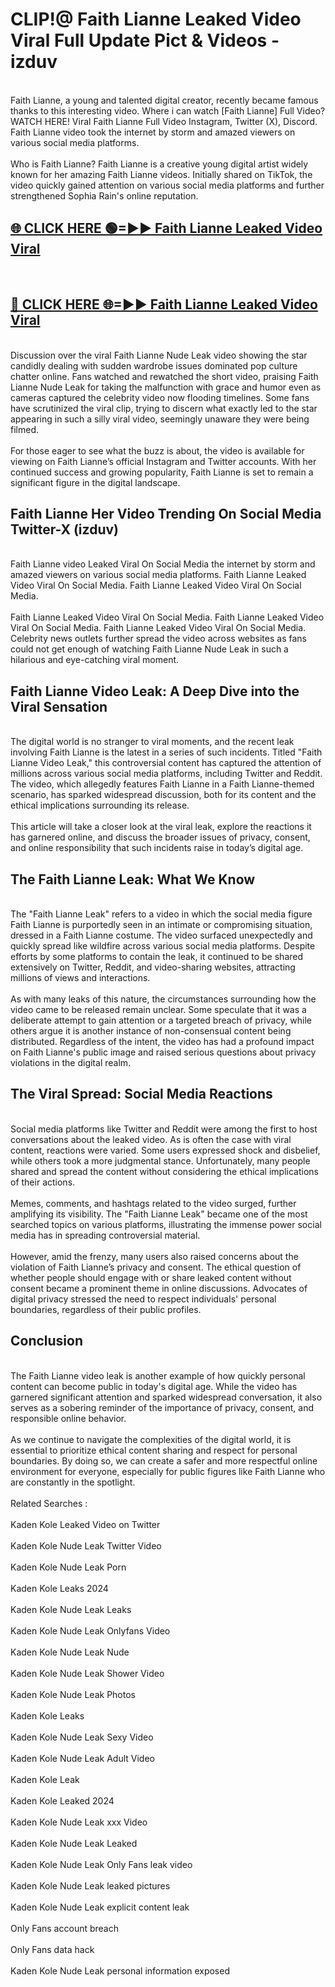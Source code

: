 # CLIP!@ Faith Lianne Leaked Video Viral Full Update Pict & Videos - izduv
<br>
Faith Lianne, a young and talented digital creator, recently became famous thanks to this interesting video. Where i can watch [Faith Lianne] Full Video? WATCH HERE! Viral Faith Lianne Full Video Instagram, Twitter (X), Discord. Faith Lianne video took the internet by storm and amazed viewers on various social media platforms.
<br><br>
Who is Faith Lianne? Faith Lianne is a creative young digital artist widely known for her amazing Faith Lianne videos. Initially shared on TikTok, the video quickly gained attention on various social media platforms and further strengthened Sophia Rain's online reputation.
<br>
<h2><a href="https://bestclip.site?title=Faith_Lianne">🌐 CLICK HERE 🟢=►► Faith Lianne Leaked Video Viral</a></h2>
<br>
<h2><a href="https://bestclip.site?title=Faith_Lianne">🔴 CLICK HERE 🌐=►► Faith Lianne Leaked Video Viral</a></h2>
<br>
Discussion over the viral Faith Lianne Nude Leak video showing the star candidly dealing with sudden wardrobe issues dominated pop culture chatter online. Fans watched and rewatched the short video, praising Faith Lianne Nude Leak for taking the malfunction with grace and humor even as cameras captured the celebrity video now flooding timelines. Some fans have scrutinized the viral clip, trying to discern what exactly led to the star appearing in such a silly viral video, seemingly unaware they were being filmed.
<br><br>
For those eager to see what the buzz is about, the video is available for viewing on Faith Lianne’s official Instagram and Twitter accounts. With her continued success and growing popularity, Faith Lianne is set to remain a significant figure in the digital landscape.
<br>
<h2>Faith Lianne Her Video Trending On Social Media Twitter-X (izduv)</h2>
<br>
Faith Lianne video Leaked Viral On Social Media the internet by storm and amazed viewers on various social media platforms. Faith Lianne Leaked Video Viral On Social Media. Faith Lianne Leaked Video Viral On Social Media.
<br><br>
Faith Lianne Leaked Video Viral On Social Media. Faith Lianne Leaked Video Viral On Social Media. Faith Lianne Leaked Video Viral On Social Media. Celebrity news outlets further spread the video across websites as fans could not get enough of watching Faith Lianne Nude Leak in such a hilarious and eye-catching viral moment.
<br>
<h2>Faith Lianne Video Leak: A Deep Dive into the Viral Sensation</h2>
<br>
The digital world is no stranger to viral moments, and the recent leak involving Faith Lianne is the latest in a series of such incidents. Titled "Faith Lianne Video Leak," this controversial content has captured the attention of millions across various social media platforms, including Twitter and Reddit. The video, which allegedly features Faith Lianne in a Faith Lianne-themed scenario, has sparked widespread discussion, both for its content and the ethical implications surrounding its release.
<br><br>
This article will take a closer look at the viral leak, explore the reactions it has garnered online, and discuss the broader issues of privacy, consent, and online responsibility that such incidents raise in today’s digital age.
<br>
<h2>The Faith Lianne Leak: What We Know</h2>
<br>
The "Faith Lianne Leak" refers to a video in which the social media figure Faith Lianne is purportedly seen in an intimate or compromising situation, dressed in a Faith Lianne costume. The video surfaced unexpectedly and quickly spread like wildfire across various social media platforms. Despite efforts by some platforms to contain the leak, it continued to be shared extensively on Twitter, Reddit, and video-sharing websites, attracting millions of views and interactions.
<br><br>
As with many leaks of this nature, the circumstances surrounding how the video came to be released remain unclear. Some speculate that it was a deliberate attempt to gain attention or a targeted breach of privacy, while others argue it is another instance of non-consensual content being distributed. Regardless of the intent, the video has had a profound impact on Faith Lianne's public image and raised serious questions about privacy violations in the digital realm.
<br>
<h2>The Viral Spread: Social Media Reactions</h2>
<br>
Social media platforms like Twitter and Reddit were among the first to host conversations about the leaked video. As is often the case with viral content, reactions were varied. Some users expressed shock and disbelief, while others took a more judgmental stance. Unfortunately, many people shared and spread the content without considering the ethical implications of their actions.
<br><br>
Memes, comments, and hashtags related to the video surged, further amplifying its visibility. The "Faith Lianne Leak" became one of the most searched topics on various platforms, illustrating the immense power social media has in spreading controversial material.
<br><br>
However, amid the frenzy, many users also raised concerns about the violation of Faith Lianne’s privacy and consent. The ethical question of whether people should engage with or share leaked content without consent became a prominent theme in online discussions. Advocates of digital privacy stressed the need to respect individuals' personal boundaries, regardless of their public profiles.
<br>
<h2>Conclusion</h2>
<br>
The Faith Lianne video leak is another example of how quickly personal content can become public in today's digital age. While the video has garnered significant attention and sparked widespread conversation, it also serves as a sobering reminder of the importance of privacy, consent, and responsible online behavior.
<br><br>
As we continue to navigate the complexities of the digital world, it is essential to prioritize ethical content sharing and respect for personal boundaries. By doing so, we can create a safer and more respectful online environment for everyone, especially for public figures like Faith Lianne who are constantly in the spotlight.
<br><br>
Related Searches :
<br><br>
Kaden Kole Leaked Video on Twitter
<br><br>
Kaden Kole Nude Leak Twitter Video
<br><br>
Kaden Kole Nude Leak Porn
<br><br>
Kaden Kole Leaks 2024
<br><br>
Kaden Kole Nude Leak Leaks
<br><br>
Kaden Kole Nude Leak Onlyfans Video
<br><br>
Kaden Kole Nude Leak Nude
<br><br>
Kaden Kole Nude Leak Shower Video
<br><br>
Kaden Kole Nude Leak Photos
<br><br>
Kaden Kole Leaks
<br><br>
Kaden Kole Nude Leak Sexy Video
<br><br>
Kaden Kole Nude Leak Adult Video
<br><br>
Kaden Kole Leak
<br><br>
Kaden Kole Leaked 2024
<br><br>
Kaden Kole Nude Leak xxx Video
<br><br>
Kaden Kole Nude Leak Leaked
<br><br>
Kaden Kole Nude Leak Only Fans leak video
<br><br>
Kaden Kole Nude Leak leaked pictures
<br><br>
Kaden Kole Nude Leak explicit content leak
<br><br>
Only Fans account breach
<br><br>
Only Fans data hack
<br><br>
Kaden Kole Nude Leak personal information exposed
